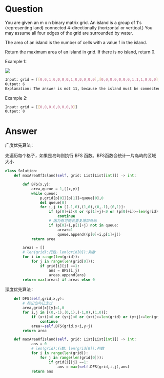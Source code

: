 # Question
You are given an m x n binary matrix grid. An island is a group of 1's (representing land) connected 4-directionally (horizontal or vertical.) You may assume all four edges of the grid are surrounded by water.

The area of an island is the number of cells with a value 1 in the island.

Return the maximum area of an island in grid. If there is no island, return 0.

Example 1:

![](https://assets.leetcode.com/uploads/2021/05/01/maxarea1-grid.jpg)
```bash
Input: grid = [[0,0,1,0,0,0,0,1,0,0,0,0,0],[0,0,0,0,0,0,0,1,1,1,0,0,0],[0,1,1,0,1,0,0,0,0,0,0,0,0],[0,1,0,0,1,1,0,0,1,0,1,0,0],[0,1,0,0,1,1,0,0,1,1,1,0,0],[0,0,0,0,0,0,0,0,0,0,1,0,0],[0,0,0,0,0,0,0,1,1,1,0,0,0],[0,0,0,0,0,0,0,1,1,0,0,0,0]]
Output: 6
Explanation: The answer is not 11, because the island must be connected 4-directionally.
```

Example 2:
```bash
Input: grid = [[0,0,0,0,0,0,0,0]]
Output: 0
```
# Answer
广度优先算法：

先遍历每个格子，如果是岛屿则执行 BFS 函数。BFS函数会统计一片岛屿的区域大小
```python
class Solution:
    def maxAreaOfIsland(self, grid: List[List[int]]) -> int:

        def BFS(x,y):
            area,queue = 1,[(x,y)]
            while queue:
                p,grid[p[0]][p[1]]=queue[0],0
                del queue[0]
                for i,j in [(-1,0),(1,0),(0,-1),(0,1)]:
                    if (p[0]+i)<0 or (p[1]+j)<0 or (p[0]+i)>=len(grid) or (p[1]+j)>=len(grid[0]) or grid[p[0]+i][p[1]+j]!=1:
                        continue
                    # 因为有可能会重复增加岛屿
                    if (p[0]+i,p[1]+j) not in queue:
                        area+=1
                        queue.append((p[0]+i,p[1]+j))
            return area

        areas = []
        # len(grid):行数，len(grid[0]):列数
        for i in range(len(grid)):
            for j in range(len(grid[0])):
                if grid[i][j] ==1:
                    ans = BFS(i,j)
                    areas.append(ans)
        return max(areas) if areas else 0
```

深度优先算法：
```python
    def DFS(self,grid,x,y):
        # 标记岛屿已走过
        area,grid[x][y]=1,0
        for i,j in [(0,-1),(0,1),(-1,0),(1,0)]:
            if (x+i)<0 or (y+j)<0 or (x+i)>=len(grid) or (y+j)>=len(grid[0]) or grid[x+i][y+j]!=1:
                continue
            area+=self.DFS(grid,x+i,y+j)
        return area

    def maxAreaOfIsland(self, grid: List[List[int]]) -> int:
            ans = 0
            # len(grid):行数，len(grid[0]):列数
            for i in range(len(grid)):
                for j in range(len(grid[0])):
                    if grid[i][j] ==1:
                        ans = max(self.DFS(grid,i,j),ans)
            return ans
```
